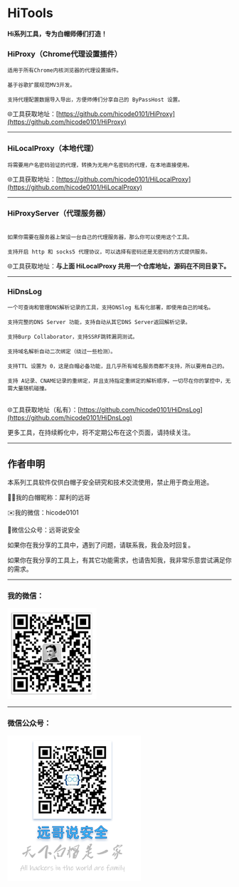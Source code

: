 # HiTools

**Hi系列工具，专为白帽师傅们打造！**

  

  

### HiProxy（Chrome代理设置插件）

```
适用于所有Chrome内核浏览器的代理设置插件。

基于谷歌扩展规范MV3开发。

支持代理配置数据导入导出，方便师傅们分享自己的 ByPassHost 设置。

```
🌐工具获取地址：[https://github.com/hicode0101/HiProxy](https://github.com/hicode0101/HiProxy)

  
---
  

### HiLocalProxy（本地代理）

```
将需要用户名密码验证的代理，转换为无用户名密码的代理，在本地直接使用。

```
🌐工具获取地址：[https://github.com/hicode0101/HiLocalProxy](https://github.com/hicode0101/HiLocalProxy) 
    
  
---
  

### HiProxyServer（代理服务器）

```

如果你需要在服务器上架设一台自己的代理服务器，那么你可以使用这个工具。

支持开启 http 和 socks5 代理协议，可以选择有密码还是无密码的方式提供服务。
```
🌐工具获取地址：**与上面 HiLocalProxy 共用一个仓库地址，源码在不同目录下。**
    

---
  

### HiDnsLog

```
一个可查询和管理DNS解析记录的工具，支持DNSlog 私有化部署，即使用自己的域名。

支持完整的DNS Server 功能，支持自动从其它DNS Server返回解析记录。

支持Burp Collaborator，支持SSRF跳转漏洞测试。

支持域名解析自动二次绑定（绕过一些检测）。

支持TTL 设置为 0，这是白帽必备功能，且几乎所有域名服务商都不支持，所以要用自己的。

支持 A记录、CNAME记录的重绑定，并且支持指定重绑定的解析顺序，一切尽在你的掌控中，无需大量随机碰撞。


```
🌐工具获取地址（私有）：[https://github.com/hicode0101/HiDnsLog](https://github.com/hicode0101/HiDnsLog)
  


  

更多工具，在持续孵化中，将不定期公布在这个页面，请持续关注。

---
  


## 作者申明

本系列工具软件仅供白帽子安全研究和技术交流使用，禁止用于商业用途。

👨‍💻我的白帽昵称：犀利的远哥

✉️我的微信：hicode0101

💞️微信公众号：远哥说安全

如果你在我分享的工具中，遇到了问题，请联系我，我会及时回复。

如果你在我分享的工具上，有其它功能需求，也请告知我，我非常乐意尝试满足你的需求。


---



### 我的微信：

<img src="images/weixin.png" width="200" />

  
---

### 微信公众号：

<img src="images/gzh.png" width="300" />



